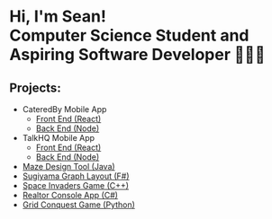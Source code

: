 <h1>Hi, I'm Sean! <br/>Computer Science Student and Aspiring Software Developer 👨🏻‍💻</h1>

<h2>Projects:</h2>

- CateredBy Mobile App
  - [Front End (React)](https://github.com/seanadeymccaul/cateredby-front-end)
  - [Back End (Node)](https://github.com/seanadeymccaul/talkhq-back-end)
- TalkHQ Mobile App
  - [Front End (React)](https://github.com/seanadeymccaul/talkhq-front-end)
  - [Back End (Node)](https://github.com/seanadeymccaul/talkhq-back-end)
- [Maze Design Tool (Java)](https://github.com/seanadeymccaul/maze-design-tool)
- [Sugiyama Graph Layout (F#)](https://github.com/seanadeymccaul/sugiyama-graph-layout)
- [Space Invaders Game (C++)](https://github.com/seanadeymccaul/space-invaders-game)
- [Realtor Console App (C#)](https://github.com/seanadeymccaul/realtor-console-app)
- [Grid Conquest Game (Python)](https://github.com/seanadeymccaul/grid-conquest-game)
